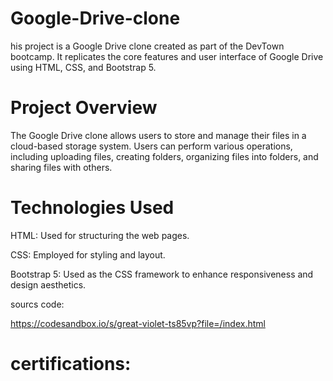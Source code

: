 # Google-Drive-clone

his project is a Google Drive clone created as part of the DevTown bootcamp. It replicates the core features and user interface of Google Drive using HTML, CSS, and Bootstrap 5.

# Project Overview

The Google Drive clone allows users to store and manage their files in a cloud-based storage system. Users can perform various operations, including uploading files, creating folders, organizing files into folders, and sharing files with others.

# Technologies Used

HTML: Used for structuring the web pages.

CSS: Employed for styling and layout.

Bootstrap 5: Used as the CSS framework to enhance responsiveness and design aesthetics.

sourcs code:

https://codesandbox.io/s/great-violet-ts85vp?file=/index.html


# certifications:

